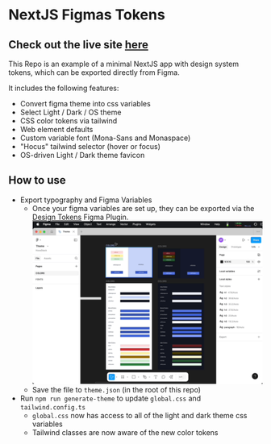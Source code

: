 # NextJS Figmas Tokens

## Check out the live site [here](https://nextjs-figma-tokens.vercel.app/)

This Repo is an example of a minimal NextJS app with design system tokens, which can be exported directly from Figma.

It includes the following features:

- Convert figma theme into css variables
- Select Light / Dark / OS theme
- CSS color tokens via tailwind
- Web element defaults
- Custom variable font (Mona-Sans and Monaspace)
- "Hocus" tailwind selector (hover or focus)
- OS-driven Light / Dark theme favicon

## How to use

- Export typography and Figma Variables
  - Once your figma variables are set up, they can be exported via the [Design Tokens](https://github.com/lukasoppermann/design-tokens) Figma Plugin.
    ![Export typography and Figma Variables](/docs/assets/export_figma_tokens.gif)
  - Save the file to `theme.json` (in the root of this repo)
- Run `npm run generate-theme` to update `global.css` and `tailwind.config.ts`
  - `global.css` now has access to all of the light and dark theme css variables
  - Tailwind classes are now aware of the new color tokens
